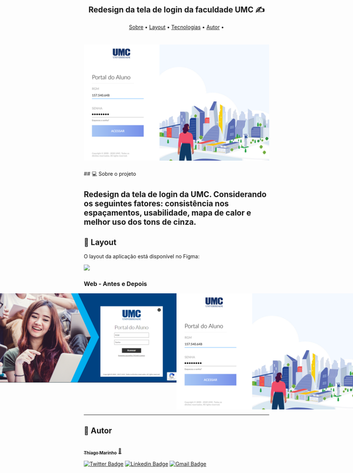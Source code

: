 <h2 align="center"> 
	Redesign da tela de login da faculdade UMC ✍️
</h2>

<p align="center">
 <a href="#-sobre-o-projeto">Sobre</a> •
 <a href="#-layout">Layout</a> •  
 <a href="#-tecnologias">Tecnologias</a> • 
 <a href="#-autor">Autor</a> • 
</p>
<h1 align="center">
    <img alt="umc-login" title="#umc-login" src="images/umc-login-depois.png" />
</h1>
## 💻 Sobre o projeto

Redesign da tela de login da UMC. Considerando os seguintes fatores: consistência nos espaçamentos, usabilidade, mapa de calor e melhor uso dos tons de cinza.
---

## 🎨 Layout

O layout da aplicação está disponível no Figma:

<a href="https://www.figma.com/proto/cHaQa1eBj6PI010vuj9YKC/UMC---SIGN-IN?node-id=39%3A10&scaling=min-zoom">
  <img src="https://img.shields.io/badge/Acessar%20Layout%20-Figma-%2304D361">
</a>

### Web - Antes e Depois

<p align="center" style="display: flex; align-items: flex-start; justify-content: center;">
  <img src="images/umc-login-antes.PNG">

  <img src="images/umc-login-depois.png" >
</p>

---

## 🦸 Autor

<a href="https://blog.rocketseat.com.br/author/thiago/">
 <img style="border-radius: 50%;" src="https://avatars3.githubusercontent.com/u/380327?s=460&u=61b426b901b8fe02e12019b1fdb67bf0072d4f00&v=4" width="100px;" alt=""/>
 <br />
 <sub><b>Thiago Marinho</b></sub></a> <a href="https://blog.rocketseat.com.br/author/thiago/" title="Rocketseat">🚀</a>
 <br />

[![Twitter Badge](https://img.shields.io/badge/-@tgmarinho-1ca0f1?style=flat-square&labelColor=1ca0f1&logo=twitter&logoColor=white&link=https://twitter.com/tgmarinho)](https://twitter.com/tgmarinho) [![Linkedin Badge](https://img.shields.io/badge/-Thiago-blue?style=flat-square&logo=Linkedin&logoColor=white&link=https://www.linkedin.com/in/tgmarinho/)](https://www.linkedin.com/in/tgmarinho/) 
[![Gmail Badge](https://img.shields.io/badge/-tgmarinho@gmail.com-c14438?style=flat-square&logo=Gmail&logoColor=white&link=mailto:tgmarinho@gmail.com)](mailto:tgmarinho@gmail.com)



